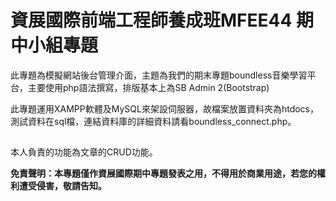# 資展國際前端工程師養成班MFEE44 期中小組專題 

此專題為模擬網站後台管理介面，主題為我們的期末專題boundless音樂學習平台，主要使用php語法撰寫，排版基本上為SB Admin 2(Bootstrap)

此專題運用XAMPP軟體及MySQL來架設伺服器，故檔案放置資料夾為htdocs，測試資料在sql檔，連結資料庫的詳細資料請看boundless_connect.php。

##

本人負責的功能為文章的CRUD功能。


**免責聲明：本專題僅作資展國際期中專題發表之用，不得用於商業用途，若您的權利遭受侵害，敬請告知。**
